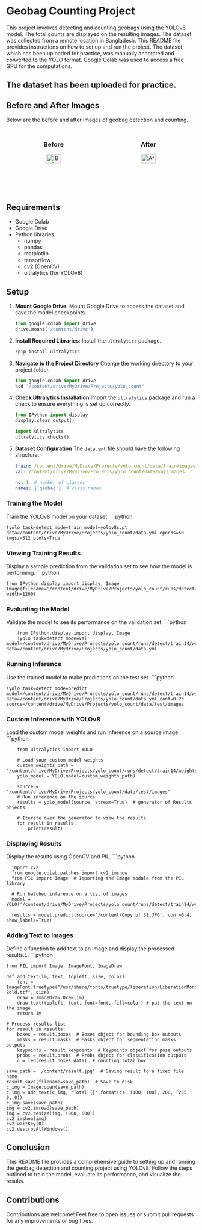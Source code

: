 
# Geobag Counting Project

This project involves detecting and counting geobags using the YOLOv8 model. The total counts are displayed on the resulting images. The dataset was collected from a remote location in Bangladesh. This README file provides instructions on how to set up and run the project. The dataset, which has been uploaded for practice, was manually annotated and converted to the YOLO format. Google Colab was used to access a free GPU for the computations.

## The dataset has been uploaded for practice.
## Before and After Images

Below are the before and after images of geobag detection and counting.

<div style="display: flex; justify-content: center;">
  <div style="flex: 1; text-align: center; margin: 10px;">
    <h3>Before</h3>
    <img src="https://github.com/AsadShibli/Geobag-counting/assets/119102237/62fe2c82-4af8-438a-b6f2-e5bc87fb0d6e" alt="Before Image" style="width: 40%; max-width: 400px;">
  </div>
  <div style="flex: 1; text-align: center; margin: 10px;">
    <h3>After</h3>
    <img src="https://github.com/AsadShibli/Geobag-counting/assets/119102237/928d7a41-123e-42ce-a07a-b6dd7cbae079" alt="After Image" style="width: 40%; max-width: 400px;">
  </div>
</div>

## Requirements

- Google Colab
- Google Drive
- Python libraries:
  - numpy
  - pandas
  - matplotlib
  - tensorflow
  - cv2 (OpenCV)
  - ultralytics (for YOLOv8)

## Setup

1. **Mount Google Drive**: Mount  Google Drive to access the dataset and save the model checkpoints.
    ```python
    from google.colab import drive
    drive.mount('/content/drive')

2. **Install Required Libraries**: Install the `ultralytics` package.
    ```python
    !pip install ultralytics


3. **Navigate to the Project Directory**
Change the working directory to your project folder.
    ```python
    from google.colab import drive
    %cd "/content/drive/MyDrive/Projects/yolo_count"

4. **Check Ultralytics Installation**
Import the ```ultralytics``` package and run a check to ensure everything is set up correctly.
    ```python
    from IPython import display
    display.clear_output()
    
    import ultralytics
    ultralytics.checks()

5. **Dataset Configuration**
The ```data.yml``` file should have the following structure:
    ```yaml
    train: /content/drive/MyDrive/Projects/yolo_count/data/train/images
    val: /content/drive/MyDrive/Projects/yolo_count/data/val/images
    
    nc: 1  # number of classes
    names: ['geobag']  # class names

### Training the Model
Train the YOLOv8 model on your dataset.
    ```python
    
    !yolo task=detect mode=train model=yolov8s.pt data=/content/drive/MyDrive/Projects/yolo_count/data.yml epochs=50 imgsz=512 plots=True

### Viewing Training Results
Display a sample prediction from the validation set to see how the model is performing.
    ```python
    
    from IPython.display import display, Image
    Image(filename='/content/drive/MyDrive/Projects/yolo_count/runs/detect/train14/val_batch0_pred.jpg', width=1200)

### Evaluating the Model
Validate the model to see its performance on the validation set.
    ```python
    
        from IPython.display import display, Image
        !yolo task=detect mode=val model=/content/drive/MyDrive/Projects/yolo_count/runs/detect/train14/weights/best.pt data=/content/drive/MyDrive/Projects/yolo_count/data.yml
    

### Running Inference
Use the trained model to make predictions on the test set.
    ```python
    
    !yolo task=detect mode=predict model=/content/drive/MyDrive/Projects/yolo_count/runs/detect/train14/weights/best.pt data=/content/drive/MyDrive/Projects/yolo_count/data.yml conf=0.25 source=/content/drive/MyDrive/Projects/yolo_count/data/test/images

### Custom Inference with YOLOv8
Load the custom model weights and run inference on a source image.
    ```python
    
        from ultralytics import YOLO
    
        # Load your custom model weights
        custom_weights_path = '/content/drive/MyDrive/Projects/yolo_count/runs/detect/train14/weights/best.pt'
        yolo_model = YOLO(model=custom_weights_path)
        
        source = "/content/drive/MyDrive/Projects/yolo_count/data/test/images"
        # Run inference on the source
        results = yolo_model(source, stream=True)  # generator of Results objects
        
        # Iterate over the generator to view the results
        for result in results:
            print(result)

### Displaying Results
Display the results using OpenCV and PIL.
    ```python
    
      import cv2
      from google.colab.patches import cv2_imshow
      from PIL import Image  # Importing the Image module from the PIL library
      
      # Run batched inference on a list of images
      model = YOLO('/content/drive/MyDrive/Projects/yolo_count/runs/detect/train14/weights/best.pt')
      
      results = model.predict(source='/content/Copy of 31.JPG', conf=0.4, show_labels=True)


### Adding Text to Images
Define a function to add text to an image and display the processed results.L.
    ```python
    
    from PIL import Image, ImageFont, ImageDraw
    
    def add_text(im, text, topleft, size, color):
        font = ImageFont.truetype("/usr/share/fonts/truetype/liberation/LiberationMono-Bold.ttf", size)
        draw = ImageDraw.Draw(im)
        draw.text(topleft, text, font=font, fill=color) # put the text on the image
        return im
    
    # Process results list
    for result in results:
        boxes = result.boxes  # Boxes object for bounding box outputs
        masks = result.masks  # Masks object for segmentation masks outputs
        keypoints = result.keypoints  # Keypoints object for pose outputs
        probs = result.probs  # Probs object for classification outputs
        c = len(result.boxes.data)  # counting total box

    save_path = '/content/result.jpg'  # Saving result to a fixed file name
    result.save(filename=save_path)  # Save to disk
    c_img = Image.open(save_path)
    c_img = add_text(c_img, "Total {}".format(c), (100, 100), 200, (255, 0, 0))
    c_img.save(save_path)
    img = cv2.imread(save_path)
    img = cv2.resize(img, (800, 600))
    cv2_imshow(img)
    cv2.waitKey(0)
    cv2.destroyAllWindows()
    

## Conclusion

This README file provides a comprehensive guide to setting up and running the geobag detection and counting project using YOLOv8. Follow the steps outlined to train the model, evaluate its performance, and visualize the results.

## Contributions

Contributions are welcome! Feel free to open issues or submit pull requests for any improvements or bug fixes.
